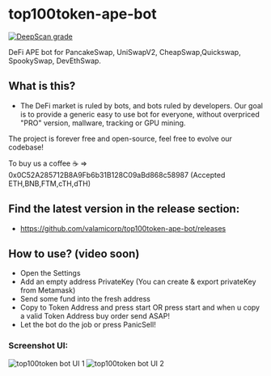 # top100token-ape-bot
[![DeepScan grade](https://deepscan.io/api/teams/15534/projects/18727/branches/465100/badge/grade.svg)](https://deepscan.io/dashboard#view=project&tid=15534&pid=18727&bid=465100)

DeFi APE bot for PancakeSwap, UniSwapV2, CheapSwap,Quickswap, SpookySwap, DevEthSwap.

## What is this?
- The DeFi market is ruled by bots, and bots ruled by developers. Our goal is to provide a generic easy to use bot for everyone, without overpriced "PRO" version, mallware, tracking or GPU mining. 

The project is forever free and open-source, feel free to evolve our codebase!

To buy us a coffee ☕ => 0x0C52A285712B8A9Fb6b31B128C09aBd868c58987 (Accepted ETH,BNB,FTM,cTH,dTH)

## Find the latest version in the release section:
- https://github.com/valamicorp/top100token-ape-bot/releases

## How to use? (video soon)
- Open the Settings
- Add an empty address PrivateKey (You can create & export privateKey from Metamask)
- Send some fund into the fresh address
- Copy to Token Address and press start OR press start and when u copy a valid Token Address buy order send ASAP!
- Let the bot do the job or press PanicSell!



### Screenshot UI:

![top100token bot UI 1](https://i.imgur.com/vtLAhwF.png)
![top100token bot UI 2](https://i.imgur.com/1DJmIvJ.png)

